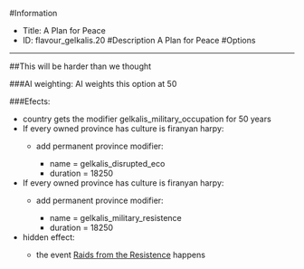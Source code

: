 #Information
 - Title: A Plan for Peace
 - ID: flavour_gelkalis.20
#Description
A Plan for Peace
#Options

___
##This will be harder than we thought

###AI weighting:
AI weights this option at 50


###Efects:<ul><li>country gets the modifier gelkalis_military_occupation for 50 years</li><li>If every owned province has culture is firanyan harpy:</li><ul><li>add permanent province modifier:</li><ul><li>name = gelkalis_disrupted_eco</li><li>duration = 18250</li></ul></ul><li>If every owned province has culture is firanyan harpy:</li><ul><li>add permanent province modifier:</li><ul><li>name = gelkalis_military_resistence</li><li>duration = 18250</li></ul></ul><li>hidden effect:</li><ul><li>the event [Raids from the Resistence](../events/raids_from_the_resistence.md) happens</li></ul></ul>
